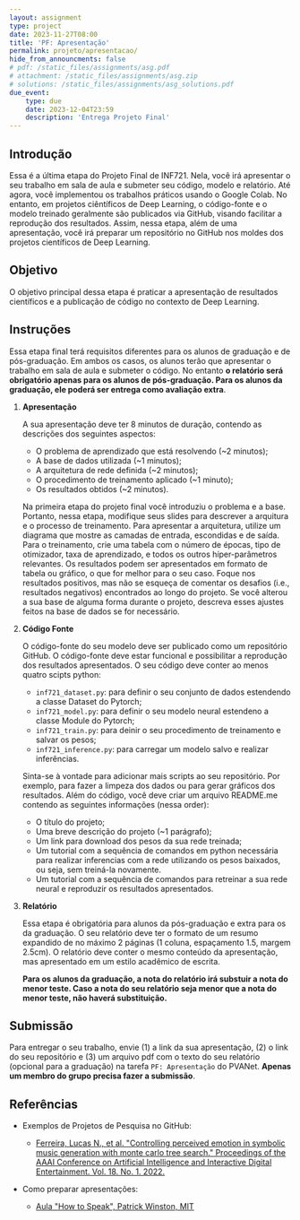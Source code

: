 ```yaml
---
layout: assignment
type: project
date: 2023-11-27T08:00
title: 'PF: Apresentação'
permalink: projeto/apresentacao/
hide_from_announcments: false
# pdf: /static_files/assignments/asg.pdf
# attachment: /static_files/assignments/asg.zip
# solutions: /static_files/assignments/asg_solutions.pdf
due_event: 
    type: due
    date: 2023-12-04T23:59
    description: 'Entrega Projeto Final'
---
```


## Introdução

Essa é a última etapa do Projeto Final de INF721. Nela, você irá apresentar o seu trabalho em sala de aula e submeter seu código, modelo e relatório. Até agora, você implementou os trabalhos práticos usando o Google Colab. No entanto, em projetos ciêntíficos de Deep Learning, o código-fonte e o modelo treinado geralmente são publicados via GitHub, visando facilitar a reprodução dos resultados. Assim, nessa etapa, além de uma apresentação, você irá preparar um repositório no GitHub nos moldes dos projetos científicos de Deep Learning.

## Objetivo

O objetivo principal dessa etapa é praticar a apresentação de resultados científicos e a publicação de código no contexto de Deep Learning.  

## Instruções

Essa etapa final terá requisitos diferentes para os alunos de graduação e de pós-graduação. Em ambos os casos, os alunos terão que apresentar o trabalho em sala de aula e submeter o código. No entanto **o relatório será obrigatório apenas para os alunos de pós-graduação. Para os alunos da graduação, ele poderá ser entrega como avaliação extra**. 

1. **Apresentação**

    A sua apresentação deve ter 8 minutos de duração, contendo as descrições dos seguintes aspectos:

    - O problema de aprendizado que está resolvendo (~2 minutos);
    - A base de dados utilizada (~1 minutos);
    - A arquitetura de rede definida (~2 minutos);
    - O procedimento de treinamento aplicado (~1 minuto);
    - Os resultados obtidos (~2 minutos).
    
    Na primeira etapa do projeto final você introduziu o problema e a base. Portanto, nessa etapa, modifique seus slides para descrever a arquitura e o processo de treinamento. Para apresentar a arquitetura, utilize um diagrama que mostre as camadas de entrada, escondidas e de saída. Para o treinamento, crie uma tabela com o número de épocas, tipo de otimizador, taxa de aprendizado, e todos os outros híper-parâmetros relevantes. Os resultados podem ser apresentados em formato de tabela ou gráfico, o que for melhor para o seu caso. Foque nos resultados positivos, mas não se esqueça de comentar os desafios (i.e., resultados negativos) encontrados ao longo do projeto. Se você alterou a sua base de alguma forma durante o projeto, descreva esses ajustes feitos na base de dados se for necessário. 

2. **Código Fonte** 

    O código-fonte do seu modelo deve ser publicado como um repositório GitHub. O código-fonte deve estar funcional e possibilitar a reprodução dos resultados apresentados. O seu código deve conter ao menos quatro scipts python:

    - `inf721_dataset.py`: para definir o seu conjunto de dados estendendo a classe Dataset do Pytorch;
    - `inf721_model.py`: para definir o seu modelo neural estendeno a classe Module do Pytorch;
    - `inf721_train.py`: para deinir o seu procedimento de treinamento e salvar os pesos;
    - `inf721_inference.py`: para carregar um modelo salvo e realizar inferências.
    
    Sinta-se à vontade para adicionar mais scripts ao seu repositório. Por exemplo, para fazer a limpeza dos dados ou para gerar gráficos dos resultados. Além do código, você deve criar um arquivo README.me contendo as seguintes informações (nessa order): 
    
    - O título do projeto;
    - Uma breve descrição do projeto (~1 parágrafo);
    - Um link para download dos pesos da sua rede treinada;
    - Um tutorial com a sequência de comandos em python necessária para realizar inferencias com a rede utilizando os pesos baixados, ou seja, sem treiná-la novamente. 
    - Um tutorial com a sequência de comandos para retreinar a sua rede neural e reproduzir os resultados apresentados. 

3. **Relatório** 

    Essa etapa é obrigatória para alunos da pós-graduação e extra para os da graduação. O seu relatório deve ter o formato de um resumo expandido de no máximo 2 páginas (1 coluna, espaçamento 1.5, margem 2.5cm). O relatório deve conter o mesmo conteúdo da apresentação, mas apresentado em um estilo acadêmico de escrita.

    **Para os alunos da graduação, a nota do relatório irá substuir a nota do menor teste. Caso a nota do seu relatório seja menor que a nota do menor teste, não haverá substituição.**

## Submissão

Para entregar o seu trabalho, envie (1) a link da sua apresentação, (2) o link do seu repositório e (3) um arquivo pdf com o texto do seu relatório (opcional para a graduação) na tarefa `PF: Apresentação` do PVANet. **Apenas um membro do grupo precisa fazer a submissão**. 

## Referências

- Exemplos de Projetos de Pesquisa no GitHub:
    - [Ferreira, Lucas N., et al. "Controlling perceived emotion in symbolic music generation with monte carlo tree search." Proceedings of the AAAI Conference on Artificial Intelligence and Interactive Digital Entertainment. Vol. 18. No. 1. 2022.](https://github.com/lucasnfe/puct-music-emotion)

- Como preparar apresentações:
    - [Aula "How to Speak", Patrick Winston, MIT](https://www.youtube.com/watch?v=Unzc731iCUY&t=51s&ab_channel=MITOpenCourseWare)
